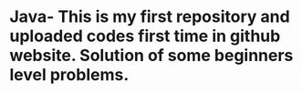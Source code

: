 # Java- This is my first repository and uploaded codes first time in github website. Solution of some beginners level problems.
